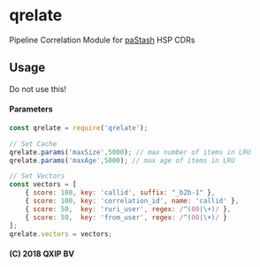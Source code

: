 # qrelate
Pipeline Correlation Module for [paStash](https://github.com/sipcapture/pastash) HSP CDRs

## Usage
Do not use this!

#### Parameters
```javascript
const qrelate = require('qrelate');

// Set Cache
qrelate.params('maxSize',5000); // max number of items in LRU
qrelate.params('maxAge',5000); // max age of items in LRU

// Set Vectors
const vectors = [
	{ score: 100, key: 'callid', suffix: "_b2b-1" },
	{ score: 100, key: 'correlation_id', name: 'callid' },
	{ score: 50,  key: 'ruri_user', regex: /^(00|\+)/ },
	{ score: 50,  key: 'from_user', regex: /^(00|\+)/ }
];
qrelate.vectors = vectors;
```

#### (C) 2018 QXIP BV
